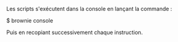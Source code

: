 Les scripts s'exécutent dans la console en lançant la commande :

  $ brownie console

Puis en recopiant successivement chaque instruction.
